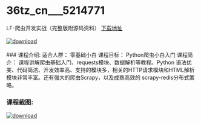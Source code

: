 # 36tz_cn___5214771
LF-爬虫开发实战（完整版附源码资料）
[下载地址](http://www.36tz.cn/article/5214771 "下载地址")
<br/></br>[![download](http://36tz.cn/muke_img/2020_08_1-20-300x194.png "下载地址")](http://www.36tz.cn/article/5214771 "下载地址")
<br/></br>### 课程介绍:
适合人群：
零基础小白
课程目标：
Python爬虫小白入门
课程简介：
课程讲解爬虫基础入门、requests模块、数据解析等教程。Python 语法优美、代码简洁、开发效率高、支持的模块多，相关的HTTP请求模块和HTML解析模块非常丰富。还有强大的爬虫Scrapy，以及成熟高效的 scrapy-redis分布式策略。

### 课程截图:
[![download](http://36tz.cn/muke_img/2020_08_2-20.png "下载地址")](http://www.36tz.cn/article/5214771 "下载地址")
